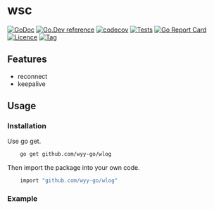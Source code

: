 # wsc
[![GoDoc](https://godoc.org/github.com/wyy-go/wsc?status.svg)](https://godoc.org/github.com/wyy-go/wsc)
[![Go.Dev reference](https://img.shields.io/badge/go.dev-reference-blue?logo=go&logoColor=white)](https://pkg.go.dev/github.com/wyy-go/wsc?tab=doc)
[![codecov](https://codecov.io/gh/wyy-go/wsc/branch/main/graph/badge.svg)](https://codecov.io/gh/wyy-go/wsc)
[![Tests](https://github.com/wyy-go/wsc/actions/workflows/ci.yaml/badge.svg)](https://github.com/wyy-go/wsc/actions/workflows/ci.yaml)
[![Go Report Card](https://goreportcard.com/badge/github.com/wyy-go/wsc)](https://goreportcard.com/report/github.com/wyy-go/wsc)
[![Licence](https://img.shields.io/github/license/wyy-go/wsc)](https://raw.githubusercontent.com/wyy-go/wsc/main/LICENSE)
[![Tag](https://img.shields.io/github/v/tag/wyy-go/wsc)](https://github.com/wyy-go/wsc/tags)

## Features
* reconnect
* keepalive

## Usage

### Installation

Use go get.
```bash
    go get github.com/wyy-go/wlog
```

Then import the package into your own code.
```bash
    import "github.com/wyy-go/wlog"
```

### Example

[embedmd]:# (examples/main.go go)
```go
```